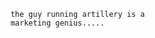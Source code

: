 









                     the guy running artillery is a
                     marketing genius.....









